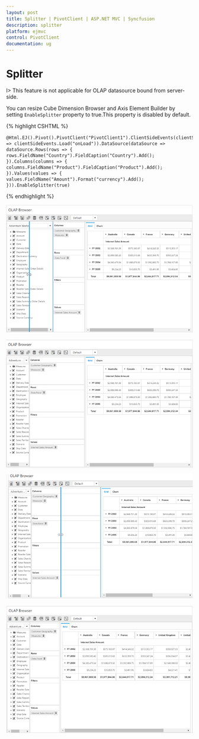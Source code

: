 ```yaml
---
layout: post
title: Splitter | PivotClient | ASP.NET MVC | Syncfusion
description: splitter
platform: ejmvc
control: PivotClient
documentation: ug
---
```


# Splitter

I> This feature is not applicable for OLAP datasource  bound from server-side.

You can resize Cube Dimension Browser and Axis Element Builder by setting `EnableSplitter` property to true.This property is disabled by default.

{% highlight CSHTML %}

    @Html.EJ().Pivot().PivotClient("PivotClient1").ClientSideEvents(clientSideEvents => clientSideEvents.Load("onLoad")).DataSource(dataSource => dataSource.Rows(rows => { rows.FieldName("Country").FieldCaption("Country").Add(); }).Columns(columns => { columns.FieldName("Product").FieldCaption("Product").Add(); }).Values(values => { values.FieldName("Amount").Format("currency").Add(); })).EnableSplitter(true)

{% endhighlight %}

![Left move of splitter in ASP NET MVC pivot client control](Splitter_images/Splitter1.png)

![Resizing axis element builder in ASP NET MVC pivot client control](Splitter_images/Splitter2.png)

![Right move of splitter in ASP NET MVC pivot client control](Splitter_images/Splitter3.png)

![Resizing cube dimension browser in ASP NET MVC pivot client control](Splitter_images/Splitter4.png)